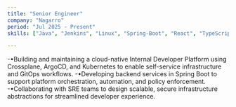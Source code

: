 ```yaml
---
title: "Senior Engineer"
company: "Nagarro"
period: "Jul 2025 - Present"
skills: ["Java", "Jenkins", "Linux", "Spring-Boot", "React", "TypeScript", "Next.js", "TailwindCSS", "Node.js" ]

---
```


-•Building and maintaining a cloud-native Internal Developer Platform using Crossplane, ArgoCD, and Kubernetes to enable self-service infrastructure and GitOps workflows.
-•Developing backend services in Spring Boot to support platform orchestration, automation, and policy enforcement.
-•Collaborating with SRE teams to design scalable, secure infrastructure abstractions for streamlined developer experience.









